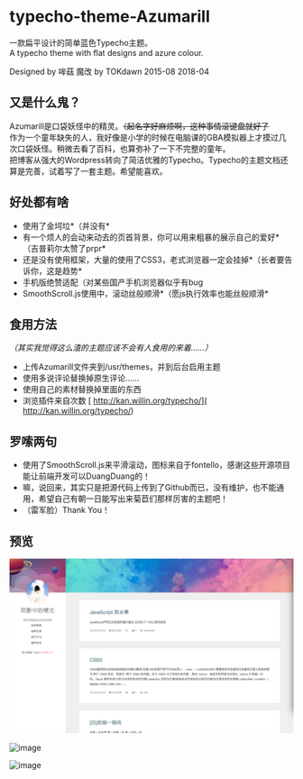 # typecho-theme-Azumarill

一款扁平设计的简单蓝色Typecho主题。  
A typecho theme with flat designs and azure colour.  
  
Designed by 哞菇   魔改 by TOKdawn
2015-08           2018-04



## 又是什么鬼？

Azumarill是口袋妖怪中的精灵。<del>（起名字好麻烦啊，这种事情滚键盘就好了  </del>  
作为一个童年缺失的人，我好像是小学的时候在电脑课的GBA模拟器上才摸过几次口袋妖怪。稍微去看了百科，也算弥补了一下不完整的童年。  
把博客从强大的Wordpress转向了简洁优雅的Typecho。Typecho的主题文档还算是完善，试着写了一套主题。希望能喜欢。  
  
## 好处都有啥
  
 - 使用了金坷垃*（并没有*  
 - 有一个烦人的会动来动去的页首背景，你可以用来粗暴的展示自己的爱好*（吉普莉尔太赞了prpr*  
 - 还是没有使用框架，大量的使用了CSS3，老式浏览器一定会挂掉*（长者要告诉你，这是趋势*
 - 手机版绝赞适配（对某些国产手机浏览器似乎有bug
 - SmoothScroll.js使用中，滚动丝般顺滑*（愿js执行效率也能丝般顺滑*
  
## 食用方法
*（其实我觉得这么渣的主题应该不会有人食用的来着……）*
  
 - 上传Azumarill文件夹到/usr/themes，并到后台启用主题
 - 使用多说评论替换掉原生评论……
 - 使用自己的素材替换掉里面的东西
 - 浏览插件来自次数 [ http://kan.willin.org/typecho/]( http://kan.willin.org/typecho/)
  
## 罗嗦两句
  
 - 使用了SmoothScroll.js来平滑滚动，图标来自于fontello，感谢这些开源项目能让前端开发可以DuangDuang的！
 - 嘛，说回来，其实只是把源代码上传到了Github而已，没有维护，也不能通用，希望自己有朝一日能写出来菊苣们那样厉害的主题吧！
 - （雷军脸）Thank You！
  
## 预览
  
![image](https://github.com/TOKdawn/typecho-theme-Azumarill/blob/master/preview/index.png)
  
![image](https://github.com/TOKdawn/typecho-theme-Azumarill/blob/master/preview/post.png)
  
![image](https://github.com/TOKdawn/typecho-theme-Azumarill/blob/master/preview/mobile.png)